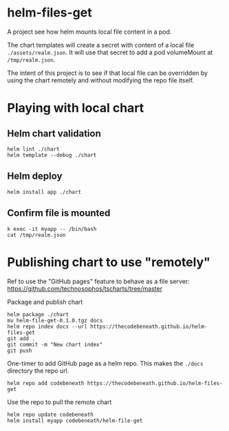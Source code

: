 # helm-files-get
A project see how helm mounts local file content in a pod.

The chart templates will create a secret with content of a local file `./assets/realm.json`.
It will use that secret to add a pod volumeMount at `/tmp/realm.json`.

The intent of this project is to see if that local file can be overridden by using the chart remotely and without modifying the repo file itself.

# Playing with local chart

## Helm chart validation
```
helm lint ./chart
helm template --debug ./chart
```

## Helm deploy
```
helm install app ./chart
```

## Confirm file is mounted
```
k exec -it myapp -- /bin/bash
cat /tmp/realm.json
```

# Publishing chart to use "remotely"

Ref to use the "GitHub pages" feature to behave as a file server: https://github.com/technosophos/tscharts/tree/master

Package and publish chart
```
helm package ./chart
mv helm-file-get-0.1.0.tgz docs
helm repo index docs --url https://thecodebeneath.github.io/helm-files-get
git add .
git commit -m "New chart index"
git push
```

One-timer to add GitHub page as a helm repo. This makes the `./docs` directory the repo url.
```
helm repo add codebeneath https://thecodebeneath.github.io/helm-files-get
```

Use the repo to pull the remote chart
```
helm repo update codebeneath
helm install myapp codebeneath/helm-file-get
```

